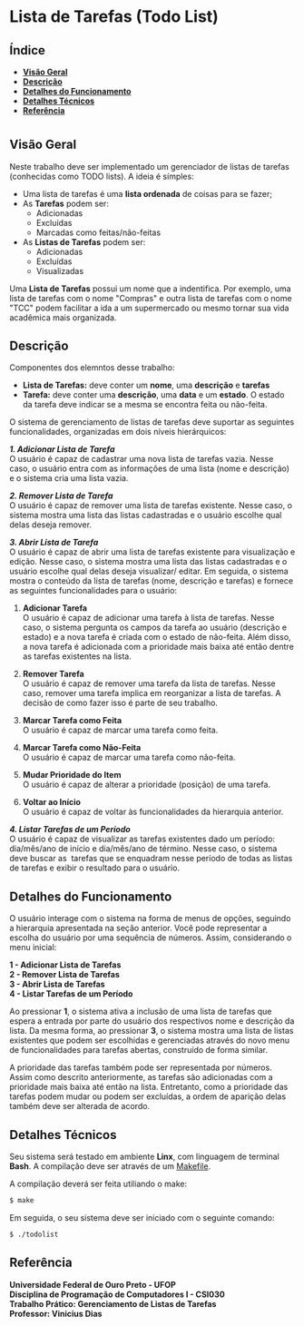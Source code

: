 # Lista de Tarefas (Todo List)

## Índice
- **[Visão Geral](#visão-geral)**
- **[Descrição](#descrição)**
- **[Detalhes do Funcionamento](#detalhes-do-funcionamento)**
- **[Detalhes Técnicos](#detalhes-técnicos)**
- **[Referência](#referência)**
#

## **Visão Geral**

Neste trabalho deve ser implementado um gerenciador de listas de tarefas (conhecidas como TODO lists). A ideia é símples:
  - Uma lista de tarefas é uma **lista ordenada** de coisas para se fazer;
  - As **Tarefas** podem ser:
    - Adicionadas
    - Excluídas
    - Marcadas como feitas/não-feitas
  - As **Listas de Tarefas** podem ser:
    - Adicionadas
    - Excluídas
    - Visualizadas

Uma **Lista de Tarefas** possui um nome que a indentifica. Por exemplo, uma lista de tarefas com o nome "Compras" e outra lista de tarefas com o nome "TCC" podem facilitar a ida a um supermercado ou mesmo tornar sua vida acadêmica mais organizada.

## **Descrição**

Componentes dos elemntos desse trabalho:
  - **Lista de Tarefas:** deve conter um **nome**, uma **descrição** e **tarefas**
  - **Tarefa:** deve conter uma **descrição**, uma **data** e um **estado**. O estado da tarefa deve indicar se a mesma se encontra feita ou não-feita.

O sistema de gerenciamento de listas de tarefas deve suportar as seguintes funcionalidades, organizadas em dois níveis hierárquicos:

***1. Adicionar Lista de Tarefa***<br>
O usuário é capaz de cadastrar uma nova lista de tarefas vazia. Nesse caso, o usuário entra com as informações de uma lista (nome e descrição) e o sistema cria uma lista vazia.

***2. Remover Lista de Tarefa***<br>
O usuário é capaz de remover uma lista de tarefas existente. Nesse caso, o sistema mostra uma lista das listas cadastradas e o usuário escolhe qual delas deseja remover.

***3. Abrir Lista de Tarefa***<br>
O usuário é capaz de abrir uma lista de tarefas existente para visualização e edição. Nesse caso, o sistema mostra uma lista das listas cadastradas e o usuário escolhe qual delas deseja visualizar/ editar. Em seguida, o sistema mostra o conteúdo da lista de tarefas (nome, descrição e tarefas) e fornece as seguintes funcionalidades para o usuário:
  1. **Adicionar Tarefa**<br>
  O usuário é capaz de adicionar uma tarefa à lista de tarefas. Nesse caso, o sistema pergunta os campos da tarefa ao usuário (descrição e estado) e a nova tarefa é criada com o estado de não-feita. Além disso, a nova tarefa é adicionada com a prioridade mais baixa até então dentre as tarefas existentes na lista.

  2. **Remover Tarefa**<br>
  O usuário é capaz de remover uma tarefa da lista de tarefas. Nesse caso, remover uma tarefa implica em reorganizar a lista de tarefas. A decisão de como fazer isso é parte de seu trabalho.
  
  3. **Marcar Tarefa como Feita**<br>
  O usuário é capaz de marcar uma tarefa como feita.

  4. **Marcar Tarefa como Não-Feita**<br>
  O usuário é capaz de marcar uma tarefa como não-feita.
  
  5. **Mudar Prioridade do Item**<br>
  O usuário é capaz de alterar a prioridade (posição) de uma tarefa.

  6. **Voltar ao Início**<br>
  O usuário é capaz de voltar às funcionalidades da hierarquia anterior.

***4. Listar Tarefas de um Período***<br>
O usuário é capaz de visualizar as tarefas existentes dado um período: dia/mês/ano de início e dia/mês/ano de término. Nesse caso, o sistema deve buscar as ​ tarefas que se enquadram nesse período de todas as listas de tarefas​ e exibir o resultado para o usuário.

## **Detalhes do Funcionamento**

O usuário interage com o sistema na forma de menus de opções, seguindo a hierarquia apresentada na seção anterior. Você pode representar a escolha do usuário por uma sequência de números. Assim, considerando o menu inicial:

**1 - Adicionar Lista de Tarefas**<br>
**2 - Remover Lista de Tarefas**<br>
**3 - Abrir Lista de Tarefas**<br>
**4 - Listar Tarefas de um Período**<br>

Ao pressionar **1**, o sistema ativa a inclusão de uma lista de tarefas que espera a entrada por parte do usuário dos respectivos nome e descrição da lista. Da mesma forma, ao pressionar **3**, o sistema mostra uma lista de listas existentes que podem ser escolhidas e gerenciadas através do novo menu de funcionalidades para tarefas abertas, construído de forma similar.<br>

A prioridade das tarefas também pode ser representada por números. Assim como descrito anteriormente, as tarefas são adicionadas com a prioridade mais baixa até então na lista. Entretanto, como a prioridade das tarefas podem mudar ou podem ser excluídas, a ordem de aparição delas também deve ser alterada de acordo.

## **Detalhes Técnicos**

Seu sistema será testado em ambiente **Linx**, com linguagem de terminal **Bash**. A compilação deve ser através de um [Makefile](​https://www.cs.swarthmore.edu/~newhall/unixhelp/howto_makefiles.html).

A compilação deverá ser feita utiliando o make:

```sh
$ make
```

Em seguida, o seu sistema deve ser iniciado com o seguinte comando:

```sh
$ ./todolist
```




## **Referência**

**Universidade Federal de Ouro Preto - UFOP**<br>
**Disciplina de Programação de Computadores I - CSI030**<br>
**Trabalho Prático: Gerenciamento de Listas de Tarefas**<br>
**Professor: Vinicius Dias**
